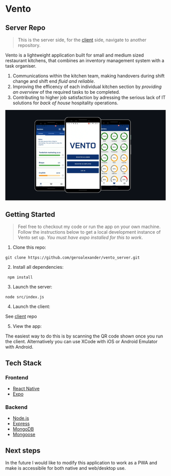 # Vento

## Server Repo

> This is the server side, for the [client](https://github.com/geroalexander/vento_client) side, navigate to another repository.

Vento is a lightweight application built for small and medium sized restaurant kitchens, that combines an inventory management system with a task organiser.

1. Communications within the kitchen team, making handovers during shift change and shift end _fluid and reliable_.
2. Improving the efficency of each individual kitchen section by _providing an overview_ of the required tasks to be completed.
3. Contributing to higher job satisfaction by adressing the serious lack of IT solutions for _back of house_ hospitality operations.

![github marketing](assets/github_marketing.png)

## Getting Started

> Feel free to checkout my code or run the app on your own machine. Follow the instructions below to get a local development instance of Vento set up.
> _You must have expo installed for this to work_.

1. Clone this repo:

`git clone https://github.com/geroalexander/vento_server.git`

2. Install all dependencies:

` npm install`

3. Launch the server:

`node src/index.js`

4. Launch the client:

See [client](https://github.com/geroalexander/vento_client.git) repo

5. View the app:

The easiest way to do this is by scanning the QR code shown once you run the client. Alternatively you can use XCode with iOS or Android Emulator with Android.

## Tech Stack

### Frontend

- [React Native](https://reactnative.dev/)
- [Expo](https://expo.io/)

### Backend

- [Node.js](https://nodejs.org/en/)
- [Express](https://expressjs.com/)
- [MongoDB](https://www.mongodb.com/)
- [Mongoose](https://mongoosejs.com/)

## Next steps

In the future I would like to modify this application to work as a PWA and make is accessibile for both native and web/desktop use.
